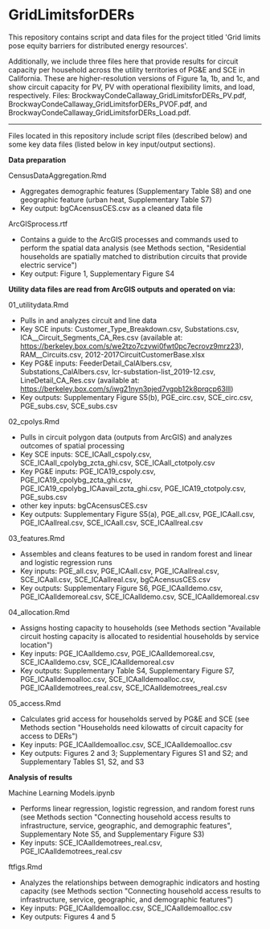 # GridLimitsforDERs

This repository contains script and data files for the project titled 'Grid limits pose equity barriers for distributed energy resources'.

Additionally, we include three files here that provide results for circuit capacity per household across the utility territories of PG&E and SCE in California. These are higher-resolution versions of Figure 1a, 1b, and 1c, and show circuit capacity for PV, PV with operational flexibility limits, and load, respectively. Files: BrockwayCondeCallaway_GridLimitsforDERs_PV.pdf, BrockwayCondeCallaway_GridLimitsforDERs_PVOF.pdf, and BrockwayCondeCallaway_GridLimitsforDERs_Load.pdf.

---------------

Files located in this repository include script files (described below) and some key data files (listed below in key input/output sections).

**Data preparation**

CensusDataAggregation.Rmd 
- Aggregates demographic features (Supplementary Table S8) and one geographic feature (urban heat, Supplementary Table S7)
- Key output: bgCAcensusCES.csv as a cleaned data file

ArcGISprocess.rtf 
- Contains a guide to the ArcGIS processes and commands used to perform the spatial data analysis (see Methods section, "Residential households are spatially matched to distribution circuits that provide electric service")
- Key output: Figure 1, Supplementary Figure S4

**Utility data files are read from ArcGIS outputs and operated on via:**

01_utilitydata.Rmd
- Pulls in and analyzes circuit and line data
- Key SCE inputs: Customer_Type_Breakdown.csv, Substations.csv, ICA__Circuit_Segments_CA_Res.csv (available at: https://berkeley.box.com/s/we2tzo7czvwi0fwt0pc7ecrovz9mrz23), RAM__Circuits.csv, 2012-2017CircuitCustomerBase.xlsx
- Key PG&E inputs: FeederDetail_CalAlbers.csv, Substations_CalAlbers.csv, lcr-substation-list_2019-12.csv, LineDetail_CA_Res.csv (available at: https://berkeley.box.com/s/iwg21nyn3pjed7vgpb12k8prqcp63lll)
- Key outputs: Supplementary Figure S5(b), PGE_circ.csv, SCE_circ.csv, PGE_subs.csv, SCE_subs.csv

02_cpolys.Rmd
- Pulls in circuit polygon data (outputs from ArcGIS) and analyzes outcomes of spatial processing
- Key SCE inputs: SCE_ICAall_cspoly.csv, SCE_ICAall_cpolybg_zcta_ghi.csv, SCE_ICAall_ctotpoly.csv
- Key PG&E inputs: PGE_ICA19_cspoly.csv, PGE_ICA19_cpolybg_zcta_ghi.csv, PGE_ICA19_cpolybg_ICAavail_zcta_ghi.csv, PGE_ICA19_ctotpoly.csv, PGE_subs.csv
- other key inputs: bgCAcensusCES.csv
- Key outputs: Supplementary Figure S5(a), PGE_all.csv, PGE_ICAall.csv, PGE_ICAallreal.csv, SCE_ICAall.csv, SCE_ICAallreal.csv

03_features.Rmd
- Assembles and cleans features to be used in random forest and linear and logistic regression runs
- Key inputs: PGE_all.csv, PGE_ICAall.csv, PGE_ICAallreal.csv, SCE_ICAall.csv, SCE_ICAallreal.csv, bgCAcensusCES.csv
- Key outputs: Supplementary Figure S6, PGE_ICAalldemo.csv, PGE_ICAalldemoreal.csv, SCE_ICAalldemo.csv, SCE_ICAalldemoreal.csv

04_allocation.Rmd
- Assigns hosting capacity to households (see Methods section "Available circuit hosting capacity is allocated to residential households by service location")
- Key inputs: PGE_ICAalldemo.csv, PGE_ICAalldemoreal.csv, SCE_ICAalldemo.csv, SCE_ICAalldemoreal.csv
- Key outputs: Supplementary Table S4, Supplementary Figure S7, PGE_ICAalldemoalloc.csv, SCE_ICAalldemoalloc.csv, PGE_ICAalldemotrees_real.csv, SCE_ICAalldemotrees_real.csv

05_access.Rmd
- Calculates grid access for households served by PG&E and SCE (see Methods section "Households need kilowatts of circuit capacity for access to DERs")
- Key inputs: PGE_ICAalldemoalloc.csv, SCE_ICAalldemoalloc.csv
- Key outputs: Figures 2 and 3; Supplementary Figures S1 and S2; and Supplementary Tables S1, S2, and S3

**Analysis of results**

Machine Learning Models.ipynb
- Performs linear regression, logistic regression, and random forest runs (see Methods section "Connecting household access results to infrastructure, service, geographic, and demographic features", Supplementary Note S5, and Supplementary Figure S3)
- Key inputs: SCE_ICAalldemotrees_real.csv, PGE_ICAalldemotrees_real.csv

ftfigs.Rmd
- Analyzes the relationships between demographic indicators and hosting capacity (see Methods section "Connecting household access results to infrastructure, service, geographic, and demographic features")
- Key inputs: PGE_ICAalldemoalloc.csv, SCE_ICAalldemoalloc.csv
- Key outputs: Figures 4 and 5

